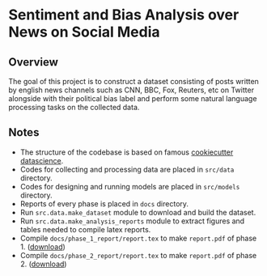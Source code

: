 # Sentiment and Bias Analysis over News on Social Media

## Overview

The goal of this project is to construct a dataset consisting of posts written by english news channels such as CNN, BBC, Fox, Reuters, etc on Twitter alongside with their political bias label and perform some natural language processing tasks on the collected data.

## Notes

- The structure of the codebase is based on famous [cookiecutter datascience](https://drivendata.github.io/cookiecutter-data-science/).
- Codes for collecting and processing data are placed in `src/data` directory.
- Codes for designing and running models are placed in `src/models` directory.
- Reports of every phase is placed in `docs` directory.
- Run `src.data.make_dataset` module to download and build the dataset.
- Run `src.data.make_analysis_reports` module to extract figures and tables needed to compile latex reports.
- Compile `docs/phase_1_report/report.tex` to make `report.pdf` of phase 1. ([download](https://github.com/mohammadmahdiabdollahpour/Bias-In-News/raw/main/docs/phase_1_report/report.pdf))
- Compile `docs/phase_2_report/report.tex` to make `report.pdf` of phase 2. ([download](https://github.com/mohammadmahdiabdollahpour/Bias-In-News/raw/main/docs/phase_2_report/report.pdf))
